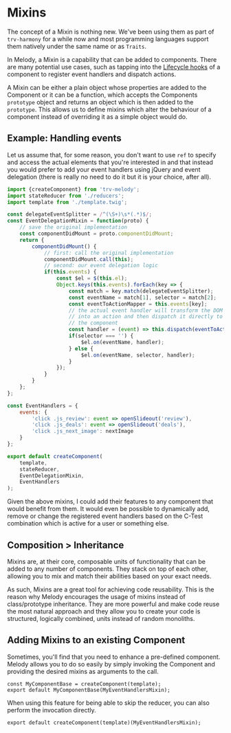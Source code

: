 # Mixins

The concept of a Mixin is nothing new. We've been using them as part
of `trv-harmony` for a while now and most programming languages support
them natively under the same name or as `Traits`.

In Melody, a Mixin is a capability that can be added to components.
There are many potential use cases, such as tapping into the
[Lifecycle hooks](./lifecycle.md) of a component to register event
handlers and dispatch actions.

A Mixin can be either a plain object whose properties are added to the
Component or it can be a function, which accepts the Components `prototype`
object and returns an object which is then added to the `prototype`.
This allows us to define mixins which alter the behaviour of a component
instead of overriding it as a simple object would do.

## Example: Handling events

Let us assume that, for some reason, you don't want to use `ref` to specify
and access the actual elements that you're interested in and that instead
you would prefer to add your event handlers using jQuery and event delegation
(there is really no need to do it but it is your choice, after all).

```js
import {createComponent} from 'trv-melody';
import stateReducer from './reducers';
import template from './template.twig';

const delegateEventSplitter = /^(\S+)\s*(.*)$/;
const EventDelegationMixin = function(proto) {
    // save the original implementation
    const componentDidMount = proto.componentDidMount;
    return {
        componentDidMount() {
            // first: call the original implementation
            componentDidMount.call(this);
            // second: our event delegation logic
            if(this.events) {
                const $el = $(this.el);
                Object.keys(this.events).forEach(key => {
                    const match = key.match(delegateEventSplitter);
                    const eventName = match[1], selector = match[2];
                    const eventToActionMapper = this.events[key];
                    // the actual event handler will transform the DOM event
                    // into an action and then dispatch it directly to
                    // the component
                    const handler = (event) => this.dispatch(eventToActionMapper(event));
                    if(selector === '') {
                        $el.on(eventName, handler);
                    } else {
                        $el.on(eventName, selector, handler);
                    }
                });
            }
        }
    };
};

const EventHandlers = {
    events: {
        'click .js_review': event => openSlideout('review'),
        'click .js_deals': event => openSlideout('deals'),
        'click .js_next_image': nextImage
    }
};

export default createComponent(
    template,
    stateReducer,
    EventDelegationMixin,
    EventHandlers
);
```

Given the above mixins, I could add their features to any component
that would benefit from them. It would even be possible to
dynamically add, remove or change the registered event handlers based
on the C-Test combination which is active for a user or something else.

## Composition > Inheritance

Mixins are, at their core, composable units of functionality that can be
added to any number of components. They stack on top of each other, allowing
you to mix and match their abilities based on your exact needs.

As such, Mixins are a great tool for achieving code reusability. This is
the reason why Melody encourages the usage of mixins instead of class/prototype
inheritance. They are more powerful and make code reuse the most natural
approach and they allow you to create your code is structured, logically
combined, units instead of random monoliths.

## Adding Mixins to an existing Component

Sometimes, you'll find that you need to enhance a pre-defined component.
Melody allows you to do so easily by simply invoking the Component and
providing the desired mixins as arguments to the call.

```
const MyComponentBase = createComponent(template);
export default MyComponentBase(MyEventHandlersMixin);
```

When using this feature for being able to skip the reducer, you can also
perform the invocation directly.

```
export default createComponent(template)(MyEventHandlersMixin);
```
